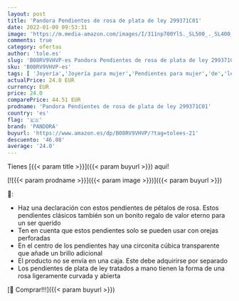 ```yaml
---
layout: post
title: 'Pandora Pendientes de rosa de plata de ley 299371C01'
date: 2022-01-09 09:53:31
image: 'https://m.media-amazon.com/images/I/311np700YlS._SL500_._SL400_.jpg'
comments: true
category: ofertas
author: 'tole.es'
slug: 'B08RV9VHVP-es Pandora Pendientes de rosa de plata de ley 299371C01'
sku: 'B08RV9VHVP-es'
tags: [ 'Joyería','Joyería para mujer','Pendientes para mujer','de','ley','pandora','plata', ]
actualPrice: 24.0 EUR
currency: EUR
price: 24.0
comparePrice: 44.51 EUR
prodname: 'Pandora Pendientes de rosa de plata de ley 299371C01'
country: 'es'
flag: '🇪🇸'
brand: 'PANDORA'
buyurl: 'https://www.amazon.es/dp/B08RV9VHVP/?tag=tolees-21'
descuento: '46.08'
average: '24.0'
---
```


Tienes [{{< param title >}}]({{< param buyurl >}}) aqui!

[![{{< param prodname >}}]({{< param image >}})]({{< param buyurl >}})

🔎:

- Haz una declaración con estos pendientes de pétalos de rosa. Estos pendientes clásicos también son un bonito regalo de valor eterno para un ser querido
- Ten en cuenta que estos pendientes solo se pueden usar con orejas perforadas
- En el centro de los pendientes hay una circonita cúbica transparente que añade un brillo adicional
- El producto no se envía en una caja. Este debe adquirirse por separado
- Los pendientes de plata de ley tratados a mano tienen la forma de una rosa ligeramente curvada y abierta

[🛒 Comprar!!!]({{< param buyurl >}})
